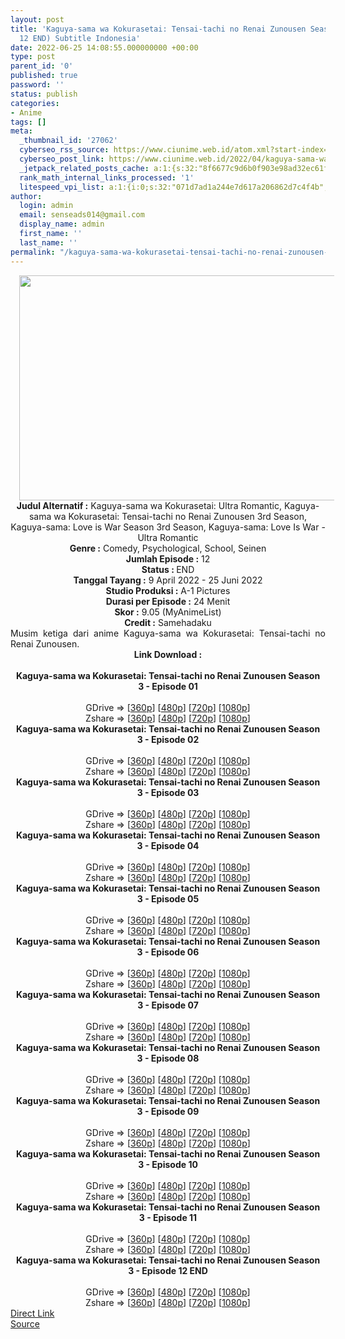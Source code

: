 ```yaml
---
layout: post
title: 'Kaguya-sama wa Kokurasetai: Tensai-tachi no Renai Zunousen Season 3 (Episode
  12 END) Subtitle Indonesia'
date: 2022-06-25 14:08:55.000000000 +00:00
type: post
parent_id: '0'
published: true
password: ''
status: publish
categories:
- Anime
tags: []
meta:
  _thumbnail_id: '27062'
  cyberseo_rss_source: https://www.ciunime.web.id/atom.xml?start-index=1
  cyberseo_post_link: https://www.ciunime.web.id/2022/04/kaguya-sama-wa-kokurasetai-tensai-tachi.html
  _jetpack_related_posts_cache: a:1:{s:32:"8f6677c9d6b0f903e98ad32ec61f8deb";a:2:{s:7:"expires";i:1658705816;s:7:"payload";a:3:{i:0;a:1:{s:2:"id";i:26957;}i:1;a:1:{s:2:"id";i:26852;}i:2;a:1:{s:2:"id";i:26801;}}}}
  rank_math_internal_links_processed: '1'
  litespeed_vpi_list: a:1:{i:0;s:32:"071d7ad1a244e7d617a206862d7c4f4b";}
author:
  login: admin
  email: senseads014@gmail.com
  display_name: admin
  first_name: ''
  last_name: ''
permalink: "/kaguya-sama-wa-kokurasetai-tensai-tachi-no-renai-zunousen-season-3-episode-12-end-subtitle-indonesia/"
---
```

<div class="separator" style="clear: both; text-align: center;"><a href="https://blogger.googleusercontent.com/img/b/R29vZ2xl/AVvXsEj7t-LrGYjMMnx2zrtMpwzGwINyvvfyxyNWuNjDBiWCsaMCEkCywp2MvVARu5QN41rdsyTv-3ZwBL5Y9lrGRm35SxGGWeYuT-wjLenabC4S8ixciMksWJHmijoa5DrCVwq4ZNhU6kpP50YGSpbYxkRq85ju2iPamMQD_VtdulYnLpcJl7SxshB80PZt/s1280/Kaguya-sama%20wa%20Kokurasetai%20-%20Tensai-tachi%20no%20Renai%20Zunousen%20Season%203.jpg" style="margin-left: 1em; margin-right: 1em;"><img border="0" data-original-height="720" data-original-width="1280" height="360" src="{{ site.baseurl }}/assets/2022/06/Kaguya-sama%20wa%20Kokurasetai%20-%20Tensai-tachi%20no%20Renai%20Zunousen%20Season%203.jpg" width="640" /></a></div>
<div class="separator" style="clear: both; text-align: center;"></div>
<div style="text-align: center;"><b>Judul</b><b><b> Alternatif</b> :</b> Kaguya-sama wa Kokurasetai: Ultra Romantic,&nbsp;Kaguya-sama wa Kokurasetai: Tensai-tachi no Renai Zunousen 3rd Season, Kaguya-sama: Love is War Season 3rd Season,&nbsp;Kaguya-sama: Love Is War - Ultra Romantic</div>
<div style="text-align: center;"><b><b>Genre :</b></b> Comedy, Psychological, School, Seinen</div>
<div style="text-align: center;"><b>Jumlah Episode :</b> 12<br /><b>Status :&nbsp;</b>END<br /><b>Tanggal Tayang :</b> 9 April&nbsp;2022 - 25 Juni 2022<br /><b>Studio Produksi :</b>&nbsp;A-1 Pictures<br /><b>Durasi per Episode :</b> 24 Menit</div>
<div style="text-align: center;"><b>Skor :</b> 9.05 (MyAnimeList)</div>
<div style="text-align: center;"><b>Credit :</b>&nbsp;Samehadaku</div>
<div style="text-align: center;"></div>
<div style="text-align: justify;">Musim ketiga dari anime&nbsp;Kaguya-sama wa Kokurasetai: Tensai-tachi no Renai Zunousen.</div>
<div style="text-align: justify;"></div>
<div style="text-align: justify;"></div>
<div style="text-align: center;">
<div style="text-align: center;">
<div style="text-align: left;">
<div style="text-align: center;"><b>Link Download :</b></div>
<div style="text-align: center;"><b><br /></b></div>
<div style="text-align: center;"><span style="text-align: left;"><b>Kaguya-sama wa Kokurasetai: Tensai-tachi no Renai Zunousen Season 3&nbsp;</b></span><b>- Episode 01</b></div>
<div style="text-align: center;"><b><br /></b></div>
<div style="text-align: center;">GDrive =&gt; [<a href="https://acefile.co/f/72164579/kwk-s3-01-360p-samehadaku-care-mp4" target="_blank" rel="noopener">360p</a>] [<a href="https://acefile.co/f/72164583/kwk-s3-01-480p-samehadaku-care-mp4" target="_blank" rel="noopener">480p</a>] [<a href="https://acefile.co/f/72164935/kwk-s3-01-mp4hd-samehadaku-care-mp4" target="_blank" rel="noopener">720p</a>] [<a href="https://acefile.co/f/72165337/kwk-s3-01-fullhd-samehadaku-care-mp4" target="_blank" rel="noopener">1080p</a>]</div>
<div style="text-align: center;">Zshare =&gt; [<a href="https://www88.zippyshare.com/v/WTITDb1x/file.html" target="_blank" rel="noopener">360p</a>] [<a href="https://www88.zippyshare.com/v/vDjqEppr/file.html" target="_blank" rel="noopener">480p</a>] [<a href="https://www39.zippyshare.com/v/05YfWNav/file.html" target="_blank" rel="noopener">720p</a>] [<a href="https://www79.zippyshare.com/v/O0Bd6TMR/file.html" target="_blank" rel="noopener">1080p</a>]</div>
<div style="text-align: center;"></div>
<div style="text-align: center;">
<div><span style="text-align: left;"><b>Kaguya-sama wa Kokurasetai: Tensai-tachi no Renai Zunousen Season 3&nbsp;</b></span><b>- Episode 02</b></div>
<div><b><br /></b></div>
<div>GDrive =&gt; [<a href="https://acefile.co/f/72714086/kwk-s3-02-360p-samehadaku-care-mp4" target="_blank" rel="noopener">360p</a>] [<a href="https://acefile.co/f/72714094/kwk-s3-02-480p-samehadaku-care-mp4" target="_blank" rel="noopener">480p</a>] [<a href="https://acefile.co/f/72714259/kwk-s3-02-mp4hd-samehadaku-care-mp4" target="_blank" rel="noopener">720p</a>] [<a href="https://acefile.co/f/72714800/kwk-s3-02-fullhd-samehadaku-care-mp4" target="_blank" rel="noopener">1080p</a>]</div>
<div>Zshare =&gt; [<a href="https://www118.zippyshare.com/v/H3gYujJe/file.html" target="_blank" rel="noopener">360p</a>] [<a href="https://www118.zippyshare.com/v/hqhimmke/file.html" target="_blank" rel="noopener">480p</a>] [<a href="https://www94.zippyshare.com/v/TK85yKYY/file.html" target="_blank" rel="noopener">720p</a>] [<a href="https://www98.zippyshare.com/v/WpJUC72Z/file.html" target="_blank" rel="noopener">1080p</a>]</div>
<div></div>
<div>
<div><span style="text-align: left;"><b>Kaguya-sama wa Kokurasetai: Tensai-tachi no Renai Zunousen Season 3&nbsp;</b></span><b>- Episode 03</b></div>
<div><b><br /></b></div>
<div>GDrive =&gt; [<a href="https://acefile.co/f/73236716/kwk-s3-03-360p-samehadaku-care-mp4" target="_blank" rel="noopener">360p</a>] [<a href="https://acefile.co/f/73236725/kwk-s3-03-480p-samehadaku-care-mp4" target="_blank" rel="noopener">480p</a>] [<a href="https://acefile.co/f/73236852/kwk-s3-03-mp4hd-samehadaku-care-mp4" target="_blank" rel="noopener">720p</a>] [<a href="https://acefile.co/f/73237303/kwk-s3-03-fullhd-samehadaku-care-mp4" target="_blank" rel="noopener">1080p</a>]</div>
<div>Zshare =&gt; [<a href="https://www58.zippyshare.com/v/iiFJrA7V/file.html" target="_blank" rel="noopener">360p</a>] [<a href="https://www58.zippyshare.com/v/Ot04ju2w/file.html" target="_blank" rel="noopener">480p</a>] [<a href="https://www33.zippyshare.com/v/pYNnAfRD/file.html" target="_blank" rel="noopener">720p</a>] [<a href="https://www99.zippyshare.com/v/cEOGZqRD/file.html" target="_blank" rel="noopener">1080p</a>]</div>
</div>
<div></div>
<div>
<div><span style="text-align: left;"><b>Kaguya-sama wa Kokurasetai: Tensai-tachi no Renai Zunousen Season 3&nbsp;</b></span><b>- Episode 04</b></div>
<div><b><br /></b></div>
<div>GDrive =&gt; [<a href="https://acefile.co/f/73781280/kwk-s3-04-360p-samehadaku-care-mp4" target="_blank" rel="noopener">360p</a>] [<a href="https://acefile.co/f/73781295/kwk-s3-04-480p-samehadaku-care-mp4" target="_blank" rel="noopener">480p</a>] [<a href="https://acefile.co/f/73781472/kwk-s3-04-mp4hd-samehadaku-care-mp4" target="_blank" rel="noopener">720p</a>] [<a href="https://acefile.co/f/73782347/kwk-s3-04-fullhd-samehadaku-care-mp4" target="_blank" rel="noopener">1080p</a>]</div>
<div>Zshare =&gt; [<a href="https://www45.zippyshare.com/v/0lZhJ85V/file.html" target="_blank" rel="noopener">360p</a>] [<a href="https://www45.zippyshare.com/v/lg4kzOS3/file.html" target="_blank" rel="noopener">480p</a>] [<a href="https://www9.zippyshare.com/v/MbNmuX5k/file.html" target="_blank" rel="noopener">720p</a>] [<a href="https://www67.zippyshare.com/v/sSAEBqdN/file.html" target="_blank" rel="noopener">1080p</a>]</div>
</div>
<div></div>
<div>
<div><span style="text-align: left;"><b>Kaguya-sama wa Kokurasetai: Tensai-tachi no Renai Zunousen Season 3&nbsp;</b></span><b>- Episode 05</b></div>
<div><b><br /></b></div>
<div>GDrive =&gt; [<a href="https://acefile.co/f/74227352/kwk-s3-05-360p-samehadaku-care-mp4" target="_blank" rel="noopener">360p</a>] [<a href="https://acefile.co/f/74227358/kwk-s3-05-480p-samehadaku-care-mp4" target="_blank" rel="noopener">480p</a>] [<a href="https://acefile.co/f/74227602/kwk-s3-05-mp4hd-samehadaku-care-mp4" target="_blank" rel="noopener">720p</a>] [<a href="https://acefile.co/f/74228288/kwk-s3-05-fullhd-samehadaku-care-mp4" target="_blank" rel="noopener">1080p</a>]</div>
<div>Zshare =&gt; [<a href="https://www5.zippyshare.com/v/DLAps6zA/file.html" target="_blank" rel="noopener">360p</a>] [<a href="https://www5.zippyshare.com/v/1uTtEdJs/file.html" target="_blank" rel="noopener">480p</a>] [<a href="https://www84.zippyshare.com/v/sI4NPbAB/file.html" target="_blank" rel="noopener">720p</a>] [<a href="https://www87.zippyshare.com/v/6EMmKkVk/file.html" target="_blank" rel="noopener">1080p</a>]</div>
</div>
<div></div>
<div>
<div><span style="text-align: left;"><b>Kaguya-sama wa Kokurasetai: Tensai-tachi no Renai Zunousen Season 3&nbsp;</b></span><b>- Episode 06</b></div>
<div><b><br /></b></div>
<div>GDrive =&gt; [<a href="https://acefile.co/f/74746390/kwk-s3-06-360p-samehadaku-care-mp4" target="_blank" rel="noopener">360p</a>] [<a href="https://acefile.co/f/74746397/kwk-s3-06-480p-samehadaku-care-mp4" target="_blank" rel="noopener">480p</a>] [<a href="https://acefile.co/f/74746645/kwk-s3-06-mp4hd-samehadaku-care-mp4" target="_blank" rel="noopener">720p</a>] [<a href="https://acefile.co/f/74747097/kwk-s3-06-fullhd-samehadaku-care-mp4" target="_blank" rel="noopener">1080p</a>]</div>
<div>Zshare =&gt; [<a href="https://www43.zippyshare.com/v/mUYAn3ab/file.html" target="_blank" rel="noopener">360p</a>] [<a href="https://www43.zippyshare.com/v/OCpRaXrZ/file.html" target="_blank" rel="noopener">480p</a>] [<a href="https://www48.zippyshare.com/v/OmJKDcrx/file.html" target="_blank" rel="noopener">720p</a>] [<a href="https://www20.zippyshare.com/v/bmXk7MvA/file.html" target="_blank" rel="noopener">1080p</a>]</div>
</div>
<div></div>
<div>
<div><span style="text-align: left;"><b>Kaguya-sama wa Kokurasetai: Tensai-tachi no Renai Zunousen Season 3&nbsp;</b></span><b>- Episode 07</b></div>
<div><b><br /></b></div>
<div>GDrive =&gt; [<a href="https://acefile.co/f/75216477/kwk-s3-07-360p-samehadaku-care-mp4" target="_blank" rel="noopener">360p</a>] [<a href="https://acefile.co/f/75216481/kwk-s3-07-480p-samehadaku-care-mp4" target="_blank" rel="noopener">480p</a>] [<a href="https://acefile.co/f/75216752/kwk-s3-07-mp4hd-samehadaku-care-mp4" target="_blank" rel="noopener">720p</a>] [<a href="https://acefile.co/f/75217037/kwk-s3-07-fullhd-samehadaku-care-mp4" target="_blank" rel="noopener">1080p</a>]</div>
<div>Zshare =&gt; [<a href="https://www27.zippyshare.com/v/pxTRR7uc/file.html" target="_blank" rel="noopener">360p</a>] [<a href="https://www27.zippyshare.com/v/bvGTBGkB/file.html" target="_blank" rel="noopener">480p</a>] [<a href="https://www109.zippyshare.com/v/H9PHOZ90/file.html" target="_blank" rel="noopener">720p</a>] [<a href="https://www58.zippyshare.com/v/lZJQA4wo/file.html" target="_blank" rel="noopener">1080p</a>]</div>
</div>
<div></div>
<div>
<div><span style="text-align: left;"><b>Kaguya-sama wa Kokurasetai: Tensai-tachi no Renai Zunousen Season 3&nbsp;</b></span><b>- Episode 08</b></div>
<div><b><br /></b></div>
<div>GDrive =&gt; [<a href="https://acefile.co/f/75732222/kwk-s3-08-360p-samehadaku-care-mp4" target="_blank" rel="noopener">360p</a>] [<a href="https://acefile.co/f/75732227/kwk-s3-08-480p-samehadaku-care-mp4" target="_blank" rel="noopener">480p</a>] [<a href="https://acefile.co/f/75732523/kwk-s3-08-mp4hd-samehadaku-care-mp4" target="_blank" rel="noopener">720p</a>] [<a href="https://acefile.co/f/75732762/kwk-s3-08-fullhd-samehadaku-care-mp4" target="_blank" rel="noopener">1080p</a>]</div>
<div>Zshare =&gt; [<a href="https://www77.zippyshare.com/v/LF9n1zte/file.html" target="_blank" rel="noopener">360p</a>] [<a href="https://www77.zippyshare.com/v/9D96Yqgl/file.html" target="_blank" rel="noopener">480p</a>] [<a href="https://www100.zippyshare.com/v/OzBp4ezp/file.html" target="_blank" rel="noopener">720p</a>] [<a href="https://www29.zippyshare.com/v/wS25SxEt/file.html" target="_blank" rel="noopener">1080p</a>]</div>
</div>
<div></div>
<div>
<div><span style="text-align: left;"><b>Kaguya-sama wa Kokurasetai: Tensai-tachi no Renai Zunousen Season 3&nbsp;</b></span><b>- Episode 09</b></div>
<div><b><br /></b></div>
<div>GDrive =&gt; [<a href="https://acefile.co/f/76235663/kwk-s3-09-360p-samehadaku-care-mp4" target="_blank" rel="noopener">360p</a>] [<a href="https://acefile.co/f/76235670/kwk-s3-09-480p-samehadaku-care-mp4" target="_blank" rel="noopener">480p</a>] [<a href="https://acefile.co/f/76235897/kwk-s3-09-mp4hd-samehadaku-care-mp4" target="_blank" rel="noopener">720p</a>] [<a href="https://acefile.co/f/76236729/kwk-s3-09-fullhd-samehadaku-care-mp4" target="_blank" rel="noopener">1080p</a>]</div>
<div>Zshare =&gt; [<a href="https://www11.zippyshare.com/v/am0dpWlq/file.html" target="_blank" rel="noopener">360p</a>] [<a href="https://www11.zippyshare.com/v/xtvt7Txw/file.html" target="_blank" rel="noopener">480p</a>] [<a href="https://www76.zippyshare.com/v/kGlfIscC/file.html" target="_blank" rel="noopener">720p</a>] [<a href="https://www112.zippyshare.com/v/od6ZKaDa/file.html" target="_blank" rel="noopener">1080p</a>]</div>
</div>
<div></div>
<div>
<div><span style="text-align: left;"><b>Kaguya-sama wa Kokurasetai: Tensai-tachi no Renai Zunousen Season 3&nbsp;</b></span><b>- Episode 10</b></div>
<div><b><br /></b></div>
<div>GDrive =&gt; [<a href="https://acefile.co/f/76749484/kwk-s3-10-360p-samehadaku-care-mp4" target="_blank" rel="noopener">360p</a>] [<a href="https://acefile.co/f/76749487/kwk-s3-10-480p-samehadaku-care-mp4" target="_blank" rel="noopener">480p</a>] [<a href="https://acefile.co/f/76749742/kwk-s3-10-mp4hd-samehadaku-care-mp4" target="_blank" rel="noopener">720p</a>] [<a href="https://acefile.co/f/76750154/kwk-s3-10-fullhd-samehadaku-care-mp4" target="_blank" rel="noopener">1080p</a>]</div>
<div>Zshare =&gt; [<a href="https://www54.zippyshare.com/v/uQFOtH6y/file.html" target="_blank" rel="noopener">360p</a>] [<a href="https://www54.zippyshare.com/v/qPGsO37T/file.html" target="_blank" rel="noopener">480p</a>] [<a href="https://www52.zippyshare.com/v/3tLATOUj/file.html" target="_blank" rel="noopener">720p</a>] [<a href="https://www42.zippyshare.com/v/S1XxrW0g/file.html" target="_blank" rel="noopener">1080p</a>]</div>
</div>
<div></div>
<div>
<div><span style="text-align: left;"><b>Kaguya-sama wa Kokurasetai: Tensai-tachi no Renai Zunousen Season 3&nbsp;</b></span><b>- Episode 11</b></div>
<div><b><br /></b></div>
<div>GDrive =&gt; [<a href="https://acefile.co/f/77256393/kwk-s3-11-360p-samehadaku-care-mp4" target="_blank" rel="noopener">360p</a>] [<a href="https://acefile.co/f/77256398/kwk-s3-11-480p-samehadaku-care-mp4" target="_blank" rel="noopener">480p</a>] [<a href="https://acefile.co/f/77256568/kwk-s3-11-mp4hd-samehadaku-care-mp4" target="_blank" rel="noopener">720p</a>] [<a href="https://acefile.co/f/77256796/kwk-s3-11-fullhd-samehadaku-care-mp4" target="_blank" rel="noopener">1080p</a>]</div>
<div>Zshare =&gt; [<a href="https://www21.zippyshare.com/v/UyIcdHBV/file.html" target="_blank" rel="noopener">360p</a>] [<a href="https://www21.zippyshare.com/v/9MlgL8c3/file.html" target="_blank" rel="noopener">480p</a>] [<a href="https://www25.zippyshare.com/v/4mdKk8EY/file.html" target="_blank" rel="noopener">720p</a>] [<a href="https://www66.zippyshare.com/v/ScXlKw4H/file.html" target="_blank" rel="noopener">1080p</a>]</div>
</div>
<div></div>
<div>
<div><span style="text-align: left;"><b>Kaguya-sama wa Kokurasetai: Tensai-tachi no Renai Zunousen Season 3&nbsp;</b></span><b>- Episode 12 END</b></div>
<div><b><br /></b></div>
<div>GDrive =&gt; [<a href="https://acefile.co/f/77804160/kwk-s3-12-p1-360p-samehadaku-care-mp4" target="_blank" rel="noopener">360p</a>] [<a href="https://acefile.co/f/77804165/kwk-s3-12-p1-480p-samehadaku-care-mp4" target="_blank" rel="noopener">480p</a>] [<a href="https://acefile.co/f/77804360/kwk-s3-12-p1-mp4hd-samehadaku-care-mp4" target="_blank" rel="noopener">720p</a>] [<a href="https://acefile.co/f/77804849/kwk-s3-12-p1-fullhd-samehadaku-care-mp4" target="_blank" rel="noopener">1080p</a>]</div>
<div>Zshare =&gt; [<a href="https://www55.zippyshare.com/v/3LB9V8rx/file.html" target="_blank" rel="noopener">360p</a>] [<a href="https://www55.zippyshare.com/v/VK9Vgoi0/file.html" target="_blank" rel="noopener">480p</a>] [<a href="https://www36.zippyshare.com/v/RJNNMrFn/file.html" target="_blank" rel="noopener">720p</a>] [<a href="https://www30.zippyshare.com/v/dIky09pC/file.html" target="_blank" rel="noopener">1080p</a>]</div>
</div>
</div>
</div>
</div>
</div>
<link rel="stylesheet" href="https://cdnjs.cloudflare.com/ajax/libs/font-awesome/4.7.0/css/font-awesome.min.css" />
<div class="divbtn"> <a href="https://handymansurrender.com/fihup8buzv?key=94550f7ce39444073321dde3b8782f97" class="btn"><i class="fa fa-download"></i> Direct Link</a> <br /><a href="https://www.ciunime.web.id/2022/04/kaguya-sama-wa-kokurasetai-tensai-tachi.html">Source</a> </div>
